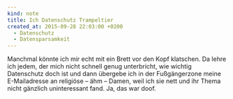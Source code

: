 ```yaml
---
kind: note
title: Ich Datenschutz Trampeltier
created_at: 2015-09-28 22:03:00 +0200
  - Datenschutz
  - Datensparsamkeit
---
```


Manchmal könnte ich mir echt mit ein Brett vor den Kopf klatschen. Da lehre
ich jedem, der mich nicht schnell genug unterbricht, wie wichtig Datenschutz
doch ist und dann übergebe ich in der Fußgängerzone meine E-Mailadresse an
religiöse – ähm – Damen, weil ich sie nett und ihr Thema nicht gänzlich
uninteressant fand. Ja, das war doof.
